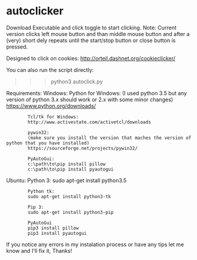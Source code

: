 # autoclicker

Download Executable and click toggle to start clicking.
Note: Current version clicks left mouse button and than middle mouse button and after a (very) short dely repeats until the start/stop button or close button is pressed.

Designed to click on cookies: http://orteil.dashnet.org/cookieclicker/

You can also run the script directly:
>>>python3 autoclick.py

Requirements:
  Windows:  Python for Windows:
            (I used python 3.5 but any version of python 3.x should work or 2.x with some minor changes)
            https://www.python.org/downloads/
  
            Tcl/tk for Windows: 
            http://www.activestate.com/activetcl/downloads
            
            pywin32:
            (make sure you install the version that maches the version of python that you have installed)
            https://sourceforge.net/projects/pywin32/
            
            PyAutoGui:
            c:\path\to\pip install pillow
            c:\path\to\pip install pyautogui
  
  Ubuntu:   Python 3:
            sudo apt-get install python3.5
            
            Python tk:
            sudo apt-get install python3-tk
            
            Pip 3:
            sudo apt-get install python3-pip
            
            PyAutoGui
            pip3 install pillow
            pip3 install pyautogui
            
If you notice any errors in my instalation process or have any tips let me know and I'll fix it, Thanks!
